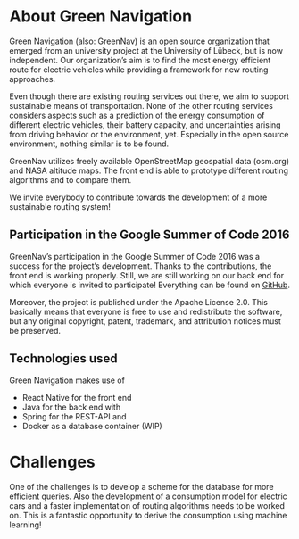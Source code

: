 # About Green Navigation

Green Navigation (also: GreenNav) is an open source organization that emerged from an university project at the University of Lübeck, but is now independent. Our organization’s aim is to find the most energy efficient route for electric vehicles while providing a framework for new routing approaches.

Even though there are existing routing services out there, we aim to support sustainable means of transportation. None of the other routing services considers aspects such as a prediction of the energy consumption of different electric vehicles, their battery capacity, and uncertainties arising from driving behavior or the environment, yet. Especially in the open source environment, nothing similar is to be found.

GreenNav utilizes freely available OpenStreetMap geospatial data (osm.org) and NASA altitude maps. The front end is able to prototype different routing algorithms and to compare them.

We invite everybody to contribute towards the development of a more sustainable routing system!

## Participation in the Google Summer of Code 2016

GreenNav’s participation in the Google Summer of Code 2016 was a success for the project’s development. Thanks to the contributions, the front end is working properly. Still, we are still working on our back end for which everyone is invited to participate! Everything can be found on [GitHub](github.com/greennav).

Moreover, the project is published under the Apache License 2.0. This basically means that everyone is free to use and redistribute the software, but any original copyright, patent, trademark, and attribution notices must be preserved.

## Technologies used

Green Navigation makes use of
- React Native for the front end
- Java for the back end with
- Spring for the REST-API and
- Docker as a database container (WIP)

# Challenges

One of the challenges is to develop a scheme for the database for more efficient queries. Also the development of a consumption model for electric cars and a faster implementation of routing algorithms needs to be worked on. This is a fantastic opportunity to derive the consumption using machine learning!
